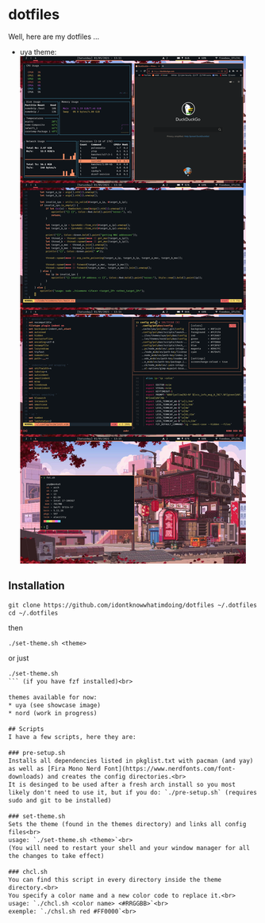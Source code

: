 # dotfiles
Well, here are my dotfiles ...
- uya theme:
![showcase](merge_from_ofoct.png)

## Installation
```
git clone https://github.com/idontknowwhatimdoing/dotfiles ~/.dotfiles
cd ~/.dotfiles
```
then<br>
```
./set-theme.sh <theme>
```
or just
```
./set-theme.sh
``` (if you have fzf installed)<br>

themes available for now:
* uya (see showcase image)
* nord (work in progress)

## Scripts
I have a few scripts, here they are:

### pre-setup.sh
Installs all dependencies listed in pkglist.txt with pacman (and yay) as well as [Fira Mono Nerd Font](https://www.nerdfonts.com/font-downloads) and creates the config directories.<br>
It is desinged to be used after a fresh arch install so you most likely don't need to use it, but if you do: `./pre-setup.sh` (requires sudo and git to be installed)

### set-theme.sh
Sets the theme (found in the themes directory) and links all config files<br>
usage: `./set-theme.sh <theme>`<br>
(You will need to restart your shell and your window manager for all the changes to take effect)

### chcl.sh
You can find this script in every directory inside the theme directory.<br>
You specify a color name and a new color code to replace it.<br>
usage: `./chcl.sh <color name> <#RRGGBB>`<br>
exemple: `./chsl.sh red #FF0000`<br>
